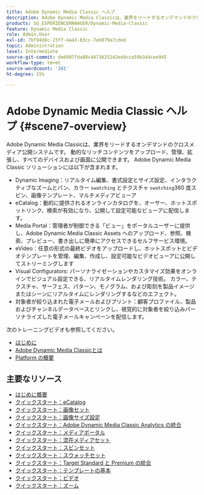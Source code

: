 ```yaml
---
title: Adobe Dynamic Media Classic ヘルプ
description: Adobe Dynamic Media Classicは、業界をリードするオンデマンドのクロスメディア公開システムです。 動的なリッチコンテンツをアップロード、管理、拡張し、すべてのデバイスおよび画面に公開できます。
products: SG_EXPERIENCEMANAGER/Dynamic-Media-Classic
feature: Dynamic Media Classic
role: Admin,User
exl-id: 7bf94d8c-23ff-4a43-83cc-7e6879a7cded
topic: Administration
level: Intermediate
source-git-commit: de6997fda88c4471625242ee9cca59b344cee945
workflow-type: tm+mt
source-wordcount: '281'
ht-degree: 15%

---
```


# Adobe Dynamic Media Classic ヘルプ {#scene7-overview}

Adobe Dynamic Media Classicは、業界をリードするオンデマンドのクロスメディア公開システムです。 動的なリッチコンテンツをアップロード、管理、拡張し、すべてのデバイスおよび画面に公開できます。 Adobe Dynamic Media Classic ソリューションには以下が含まれます。

* Dynamic Imaging：リアルタイム編集、書式設定とサイズ設定、インタラクティブなズームとパン、カラー `swatching` とテクスチャ `swatching`360 度スピン、画像テンプレート、マルチメディアビューア
* eCatalog：動的に提供されるオンラインカタログを、オーサー、ホットスポットリンク、検索が有効になり、公開して設定可能なビューアに配信します。
* Media Portal：管理者が制御できる「ビュー」をポータルユーザーに提供し、Adobe Dynamic Media Classic Assets へのアップロード、参照、検索、プレビュー、書き出しに簡単にアクセスできるセルフサービス環境。
* eVideo：任意の形式の最終ビデオをアップロードし、ホットスポットとビデオテンプレートを管理、編集、作成し、設定可能なビデオビューアに公開してストリーミングします
* Visual Configurators: パーソナライゼーションやカスタマイズ効果をオンラインでビジュアル設定できる、リアルタイムレンダリング技術。 カラー、テクスチャ、サーフェス、パターン、モノグラム、および彫刻を製品イメージまたはシーンにリアルタイムにレンダリングするなどのエフェクト。
* 対象者が絞り込まれた電子メールおよびプリント：顧客プロファイル、製品およびチャンネルデータベースとリンクし、視覚的に対象者を絞り込みパーソナライズした電子メールキャンペーンを配信します。

次のトレーニングビデオも参照してください。

* [はじめに](https://s7d5.scene7.com/s7viewers/html5/VideoViewer.html?videoserverurl=https://s7d5.scene7.com/is/content/&amp;emailurl=https://s7d5.scene7.com/s7/emailFriend&amp;serverUrl=https://s7d5.scene7.com/is/image/&amp;config=Scene7SharedAssets/Universal_HTML5_Video&amp;contenturl=https://s7d5.scene7.com/skins/&amp;asset=S7tutorials/570_Introduction_converted%20renamed_Getting%20Started-AVS)
* [Adobe Dynamic Media Classicとは](https://s7d5.scene7.com/s7viewers/html5/VideoViewer.html?videoserverurl=https://s7d5.scene7.com/is/content/&amp;emailurl=https://s7d5.scene7.com/s7/emailFriend&amp;serverUrl=https://s7d5.scene7.com/is/image/&amp;config=Scene7SharedAssets/Universal_HTML5_Video&amp;contenturl=https://s7d5.scene7.com/skins/&amp;asset=S7tutorials/577_What%20is%20Scene7_converted%20renamed_Getting%20Started-AVS)
* [Platform の概要](https://s7d5.scene7.com/s7viewers/html5/VideoViewer.html?videoserverurl=https://s7d5.scene7.com/is/content/&amp;emailurl=https://s7d5.scene7.com/s7/emailFriend&amp;serverUrl=https://s7d5.scene7.com/is/image/&amp;config=Scene7SharedAssets/Universal_HTML5_Video&amp;contenturl=https://s7d5.scene7.com/skins/&amp;asset=S7tutorials/572_Platform%20Overview_converted%20renamed_Getting%20Started-AVS)

## 主要なリソース

* [はじめに概要](/help/using/dmc-platform-overview.md)
* [クイックスタート：eCatalog](/help/using/quick-start-ecatalog.md)
* [クイックスタート：画像セット](/help/using/quick-start-image-sets.md)
* [クイックスタート：画像サイズ設定](/help/using/quick-start-image-sizing.md)
* [クイックスタート：Adobe Dynamic Media Classic Analytics の統合](/help/using/quick-start-integrating-dmc-analytics.md)
* [クイックスタート：メディアポータル](/help/using/quick-start-media-portal-administration.md)
* [クイックスタート：混在メディアセット](/help/using/quick-start-mixed-media-sets.md)
* [クイックスタート：スピンセット](/help/using/quick-start-spin-sets.md)
* [クイックスタート：スウォッチセット](/help/using/quick-start-swatch-sets.md)
* [クイックスタート：Target Standard と Premium の統合](/help/using/quick-start-target-integration.md)
* [クイックスタート：テンプレートの基本](/help/using/quick-start-template-basics.md)
* [クイックスタート：ビデオ](/help/using/quick-start-video.md)
* [クイックスタート：ズーム](/help/using/quick-start-zoom.md)
